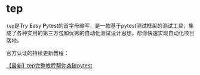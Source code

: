 # tep

`tep`是**T**ry **E**asy **P**ytest的首字母缩写，是一款基于pytest测试框架的测试工具，集成了各种实用的第三方包和优秀的自动化测试设计思想，帮你快速实现自动化项目落地。

官方认证的持续更新教程：

[【最新】tep完整教程帮你突破pytest](https://dongfanger.gitee.io/blog/tep/000-【最新】tep完整教程帮你突破pytest.html)

